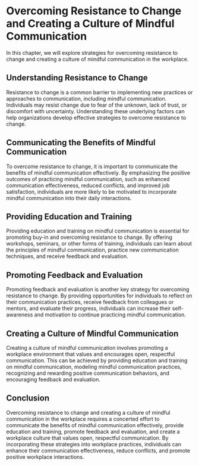 Overcoming Resistance to Change and Creating a Culture of Mindful Communication
===========================================================================================================================================

In this chapter, we will explore strategies for overcoming resistance to change and creating a culture of mindful communication in the workplace.

Understanding Resistance to Change
----------------------------------

Resistance to change is a common barrier to implementing new practices or approaches to communication, including mindful communication. Individuals may resist change due to fear of the unknown, lack of trust, or discomfort with uncertainty. Understanding these underlying factors can help organizations develop effective strategies to overcome resistance to change.

Communicating the Benefits of Mindful Communication
---------------------------------------------------

To overcome resistance to change, it is important to communicate the benefits of mindful communication effectively. By emphasizing the positive outcomes of practicing mindful communication, such as enhanced communication effectiveness, reduced conflicts, and improved job satisfaction, individuals are more likely to be motivated to incorporate mindful communication into their daily interactions.

Providing Education and Training
--------------------------------

Providing education and training on mindful communication is essential for promoting buy-in and overcoming resistance to change. By offering workshops, seminars, or other forms of training, individuals can learn about the principles of mindful communication, practice new communication techniques, and receive feedback and evaluation.

Promoting Feedback and Evaluation
---------------------------------

Promoting feedback and evaluation is another key strategy for overcoming resistance to change. By providing opportunities for individuals to reflect on their communication practices, receive feedback from colleagues or mentors, and evaluate their progress, individuals can increase their self-awareness and motivation to continue practicing mindful communication.

Creating a Culture of Mindful Communication
-------------------------------------------

Creating a culture of mindful communication involves promoting a workplace environment that values and encourages open, respectful communication. This can be achieved by providing education and training on mindful communication, modeling mindful communication practices, recognizing and rewarding positive communication behaviors, and encouraging feedback and evaluation.

Conclusion
----------

Overcoming resistance to change and creating a culture of mindful communication in the workplace requires a concerted effort to communicate the benefits of mindful communication effectively, provide education and training, promote feedback and evaluation, and create a workplace culture that values open, respectful communication. By incorporating these strategies into workplace practices, individuals can enhance their communication effectiveness, reduce conflicts, and promote positive workplace interactions.
